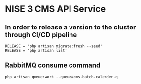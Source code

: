 # NISE 3 CMS API Service 

## In order to release a version to the cluster through CI/CD pipeline
```shell
RELEASE = 'php artisan migrate:fresh --seed'
RELEASE = 'php artisan list'
```

## RabbitMQ consume command
```shell
php artisan queue:work --queue=cms.batch.calender.q
```
